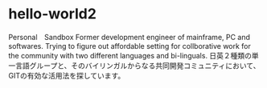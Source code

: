 # hello-world2
Personal　Sandbox
Former development engineer of mainframe, PC and softwares. 
Trying to figure out affordable setting for collborative work for the community with two different languages and bi-linguals. 
日英２種類の単一言語グループと、そのバイリンガルからなる共同開発コミュニティにおいて、GITの有効な活用法を探しています。

